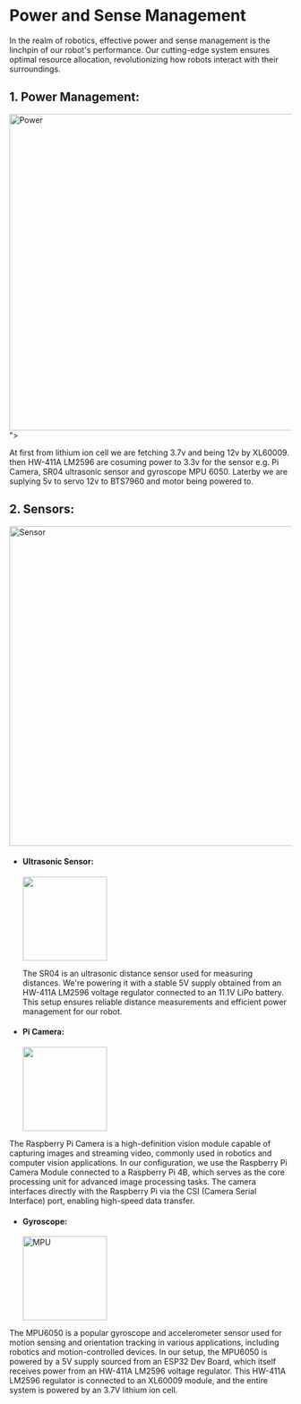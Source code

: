 **Power and Sense Management**
====
In the realm of robotics, effective power and sense management is the linchpin of our robot's performance. Our cutting-edge system ensures optimal resource allocation, revolutionizing how robots interact with their surroundings.

## 1. Power Management: 

<img align="center" width="565" alt="Power" src="![Screenshot 2025-07-03 163932](https://github.com/user-attachments/assets/e7bbecae-5366-49e5-855b-807b34e9d7d6)">
">

   At first from lithium ion cell we are fetching 3.7v and being 12v by XL60009. then HW-411A LM2596 are cosuming power to 3.3v for the sensor e.g. Pi Camera, SR04 ultrasonic sensor and gyroscope MPU 6050.  Laterby we are suplying 5v to servo 12v to BTS7960 and motor being powered to.
## 2. Sensors: 
<img width="571" alt="Sensor" src="https://github.com/LabibProjects/Bangladesh_Team-Electrobot/assets/133244520/43bbd256-99ae-4685-831e-1c7c8020c8ad">

- #### **Ultrasonic Sensor:**
   <img width="150" alt="" src="![image](https://github.com/user-attachments/assets/5fb3dc7f-6559-451b-9cf4-848ec7dbd444)
">

  
   The SR04 is an ultrasonic distance sensor used for measuring distances. We're powering it with a stable 5V supply obtained from an HW-411A LM2596 voltage regulator connected to an 11.1V LiPo battery. This setup ensures reliable distance measurements and efficient power management for our robot.


- #### **Pi Camera:**
  <img width="150" alt="" src="![image](https://github.com/user-attachments/assets/31fbd0ef-453f-4fc3-ace3-861052883255)
">

The Raspberry Pi Camera is a high-definition vision module capable of capturing images and streaming video, commonly used in robotics and computer vision applications. In our configuration, we use the Raspberry Pi Camera Module connected to a Raspberry Pi 4B, which serves as the core processing unit for advanced image processing tasks. The camera interfaces directly with the Raspberry Pi via the CSI (Camera Serial Interface) port, enabling high-speed data transfer. 
- #### **Gyroscope:**
  <img width="150" alt="MPU" src="https://github.com/LabibProjects/Bangladesh_Team-Electrobot/assets/133244520/91c8ec6c-5d88-4726-917d-88b6b141fade">


The MPU6050 is a popular gyroscope and accelerometer sensor used for motion sensing and orientation tracking in various applications, including robotics and motion-controlled devices. In our setup, the MPU6050 is powered by a 5V supply sourced from an ESP32 Dev Board, which itself receives power from an HW-411A LM2596 voltage regulator. This HW-411A LM2596 regulator is connected to an XL60009 module, and the entire system is powered by an 3.7V lithium ion cell.
